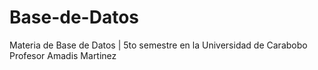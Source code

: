 # Base-de-Datos
Materia de Base de Datos | 5to semestre  en la Universidad de Carabobo Profesor Amadis Martinez
